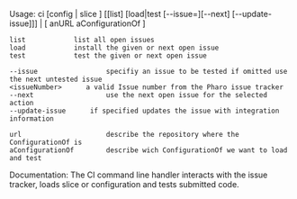 Usage: ci [config | slice ] [[list] [load|test [--issue=<issueNumber>][--next] [--update-issue]]] | [ anURL aConfigurationOf ]

	list           	list all open issues
	load            install the given or next open issue
	test            test the given or next open issue
	
	--issue         		specifiy an issue to be tested if omitted use the next untested issue
	<issueNumber>      a valid Issue number from the Pharo issue tracker
	--next          		use the next open issue for the selected action
	--update-issue     	if specified updates the issue with integration information
	
	url          			describe the repository where the ConfigurationOf is
	aConfigurationOf     	describe wich ConfigurationOf we want to load and test
	
Documentation:
The CI command line handler interacts with the issue tracker, loads slice or configuration and tests submitted code.
